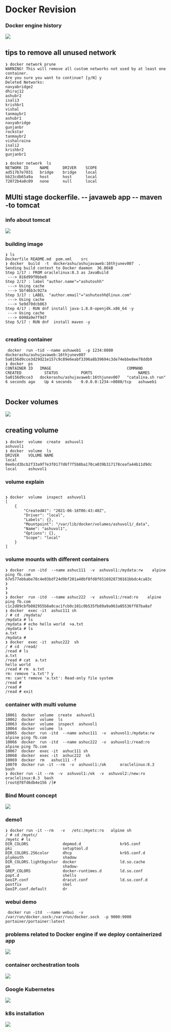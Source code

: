 # Docker Revision 

### Docker engine history 

<img src="rev.png">

## tips to remove all unused network 

```
❯ docker network prune
WARNING! This will remove all custom networks not used by at least one container.
Are you sure you want to continue? [y/N] y
Deleted Networks:
navyabridge2
dhiraj12
ashubr2
isali3
krishbr1
vishal
tanmaybr1
ashubr1
navyabridge
gunjanbr
rockstar
tanmaybr2
vishalraina
isali2
krishbr2
gunjanbr1

❯ docker network  ls
NETWORK ID     NAME      DRIVER    SCOPE
ad517b7e7031   bridge    bridge    local
bb23cdb65a9a   host      host      local
72072b4a0c09   none      null      local

```

## MUlti stage dockerfile. -- javaweb app -- maven -to tomcat 

### info about tomcat 

<img src="tomcat.png">

### building image

```
❯ ls
Dockerfile README.md  pom.xml    src
❯ docker  build  -t  dockerashu/ashujavaweb:16thjunev007  .
Sending build context to Docker daemon  36.86kB
Step 1/17 : FROM oraclelinux:8.3 as JavaBuild
 ---> 816d99f0bbe8
Step 2/17 : label "author.name"="ashutoshh"
 ---> Using cache
 ---> 5bf46b3c927a
Step 3/17 : LABEL  "author.email"="ashutoshh@linux.com"
 ---> Using cache
 ---> 5e9d70dcb863
Step 4/17 : RUN dnf install java-1.8.0-openjdk.x86_64 -y
 ---> Using cache
 ---> 6998a9e7f9d7
Step 5/17 : RUN dnf  install maven -y


```

### creating container 

```
 docker  run -tid --name ashuweb1  -p 1234:8080  dockerashu/ashujavaweb:16thjunev007
5a0156d9cce3d29d21e157c9c89e6eabf3396a8b39694c3de74ebbe8ee78ddb9
❯ docker  ps
CONTAINER ID   IMAGE                                 COMMAND                  CREATED          STATUS          PORTS                    NAMES
5a0156d9cce3   dockerashu/ashujavaweb:16thjunev007   "catalina.sh run"        6 seconds ago    Up 4 seconds    0.0.0.0:1234->8080/tcp   ashuweb1


```

## Docker volumes 

<img src="st.png">

## creating volume 

```
❯ docker  volume  create  ashuvol1
ashuvol1
❯ docker  volume  ls
DRIVER    VOLUME NAME
local     0eebcd3bcb2f33a9f7e3f0177d6f7f5b8ba170ca039b317178ceafa44b11d9dc
local     ashuvol1

```

### volume explain 

```

❯ docker  volume  inspect  ashuvol1
[
    {
        "CreatedAt": "2021-06-16T06:43:40Z",
        "Driver": "local",
        "Labels": {},
        "Mountpoint": "/var/lib/docker/volumes/ashuvol1/_data",
        "Name": "ashuvol1",
        "Options": {},
        "Scope": "local"
    }
]

```


### volume mounts with different containers 

```
❯ docker  run -itd  --name ashuc111  -v  ashuvol1:/mydata:rw    alpine ping fb.com
67e577ebbabe78c4e03bdf24d9bf201a40bf8fd8f6516928730161bbdc4ca83c
❯ 
❯ 
❯ 
❯ docker  run -itd  --name ashuc222  -v  ashuvol1:/read:ro    alpine ping fb.com
c1c2d89cbfb802955b8a0cac1fcb0c101c0b535fb89a9a963a05536ff87ba8af
❯ docker  exec -it  ashuc111 sh
/ # cd  /mydata/
/mydata # ls
/mydata # echo hello world  >a.txt
/mydata # ls
a.txt
/mydata # 
❯ docker  exec -it  ashuc222  sh
/ # cd  /read/
/read # ls
a.txt
/read # cat  a.txt 
hello world
/read # rm  a.txt 
rm: remove 'a.txt'? y
rm: can't remove 'a.txt': Read-only file system
/read # 
/read # 
/read # exit

```

### container with multi volume 

```
10061  docker  volume  create  ashuvol1 
10062  docker  volume  ls
10063  docker  volume  inspect  ashuvol1 
10064  docker  volume  ls
10065  docker  run -itd  --name ashuc111  -v  ashuvol1:/mydata:rw    alpine ping fb.com 
10066  docker  run -itd  --name ashuc222  -v  ashuvol1:/read:ro    alpine ping fb.com 
10067  docker  exec -it  ashuc111 sh 
10068  docker  exec -it  ashuc222  sh 
10069  docker  rm   ashuc111 -f
10070  docker run -it --rm  -v  ashuvol1:/ok      oraclelinux:8.3  bash 
❯ docker run -it --rm  -v  ashuvol1:/ok  -v  ashuvol2:/new:ro      oraclelinux:8.3  bash
[root@78fd6db4e156 /]# 

```

### Bind Mount concept 

<img src="conc.png">

### demo1 

```
❯ docker run -it --rm   -v   /etc:/myetc:ro   alpine sh
/ # cd /myetc/
/myetc # ls
DIR_COLORS               depmod.d                 krb5.conf                pki                      setuptool.d
DIR_COLORS.256color      dhcp                     krb5.conf.d              plymouth                 shadow
DIR_COLORS.lightbgcolor  docker                   ld.so.cache              pm                       shadow-
GREP_COLORS              docker-runtimes.d        ld.so.conf               popt.d                   shells
GeoIP.conf               dracut.conf              ld.so.conf.d             postfix                  skel
GeoIP.conf.default       dr

```

### webui demo 

```
 docker run -itd  --name webui  -v  /var/run/docker.sock:/var/run/docker.sock  -p 9000:9000  portainer/portainer:latest 

```


### problems related to Docker engine if we deploy containerized app 

<img src="prob.png">

### container orchestration tools 

<img src="carch.png">

### Google Kubernetes 

<img src="k8s.png">

### k8s installation 

<img src="install.png">





